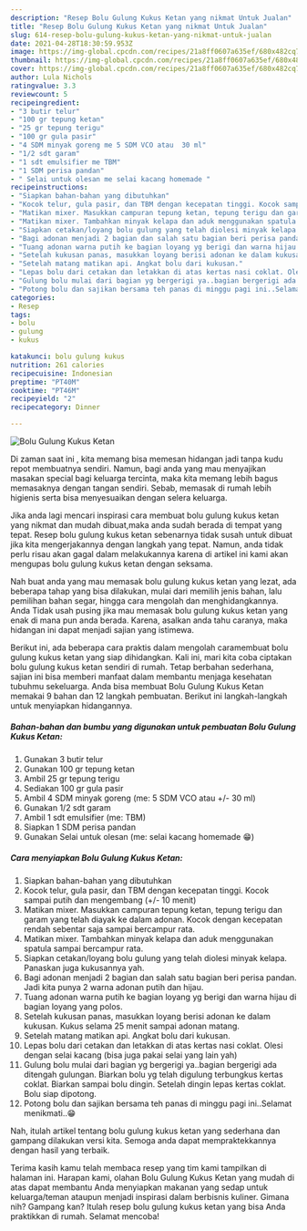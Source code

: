 ```yaml
---
description: "Resep Bolu Gulung Kukus Ketan yang nikmat Untuk Jualan"
title: "Resep Bolu Gulung Kukus Ketan yang nikmat Untuk Jualan"
slug: 614-resep-bolu-gulung-kukus-ketan-yang-nikmat-untuk-jualan
date: 2021-04-28T18:30:59.953Z
image: https://img-global.cpcdn.com/recipes/21a8ff0607a635ef/680x482cq70/bolu-gulung-kukus-ketan-foto-resep-utama.jpg
thumbnail: https://img-global.cpcdn.com/recipes/21a8ff0607a635ef/680x482cq70/bolu-gulung-kukus-ketan-foto-resep-utama.jpg
cover: https://img-global.cpcdn.com/recipes/21a8ff0607a635ef/680x482cq70/bolu-gulung-kukus-ketan-foto-resep-utama.jpg
author: Lula Nichols
ratingvalue: 3.3
reviewcount: 5
recipeingredient:
- "3 butir telur"
- "100 gr tepung ketan"
- "25 gr tepung terigu"
- "100 gr gula pasir"
- "4 SDM minyak goreng me 5 SDM VCO atau  30 ml"
- "1/2 sdt garam"
- "1 sdt emulsifier me TBM"
- "1 SDM perisa pandan"
- " Selai untuk olesan me selai kacang homemade "
recipeinstructions:
- "Siapkan bahan-bahan yang dibutuhkan"
- "Kocok telur, gula pasir, dan TBM dengan kecepatan tinggi. Kocok sampai putih dan mengembang (+/- 10 menit)"
- "Matikan mixer. Masukkan campuran tepung ketan, tepung terigu dan garam yang telah diayak ke dalam adonan. Kocok dengan kecepatan rendah sebentar saja sampai bercampur rata."
- "Matikan mixer. Tambahkan minyak kelapa dan aduk menggunakan spatula sampai bercampur rata."
- "Siapkan cetakan/loyang bolu gulung yang telah diolesi minyak kelapa. Panaskan juga kukusannya yah."
- "Bagi adonan menjadi 2 bagian dan salah satu bagian beri perisa pandan. Jadi kita punya 2 warna adonan putih dan hijau."
- "Tuang adonan warna putih ke bagian loyang yg berigi dan warna hijau di bagian loyang yang polos."
- "Setelah kukusan panas, masukkan loyang berisi adonan ke dalam kukusan. Kukus selama 25 menit sampai adonan matang."
- "Setelah matang matikan api. Angkat bolu dari kukusan."
- "Lepas bolu dari cetakan dan letakkan di atas kertas nasi coklat. Olesi dengan selai kacang (bisa juga pakai selai yang lain yah)"
- "Gulung bolu mulai dari bagian yg bergerigi ya..bagian bergerigi ada ditengah gulungan. Biarkan bolu yg telah digulung terbungkus kertas coklat. Biarkan sampai bolu dingin. Setelah dingin lepas kertas coklat. Bolu siap dipotong."
- "Potong bolu dan sajikan bersama teh panas di minggu pagi ini..Selamat menikmati..😁"
categories:
- Resep
tags:
- bolu
- gulung
- kukus

katakunci: bolu gulung kukus 
nutrition: 261 calories
recipecuisine: Indonesian
preptime: "PT40M"
cooktime: "PT46M"
recipeyield: "2"
recipecategory: Dinner

---
```



![Bolu Gulung Kukus Ketan](https://img-global.cpcdn.com/recipes/21a8ff0607a635ef/680x482cq70/bolu-gulung-kukus-ketan-foto-resep-utama.jpg)

Di zaman  saat ini , kita memang bisa memesan hidangan jadi tanpa kudu repot membuatnya sendiri. Namun, bagi anda yang mau menyajikan masakan special bagi keluarga tercinta, maka kita memang lebih bagus memasaknya dengan tangan sendiri. Sebab, memasak di rumah lebih higienis serta bisa menyesuaikan dengan selera keluarga.

Jika anda lagi mencari inspirasi cara membuat bolu gulung kukus ketan yang nikmat dan mudah dibuat,maka anda sudah berada di tempat yang tepat. Resep bolu gulung kukus ketan  sebenarnya tidak susah untuk dibuat jika kita mengerjakannya dengan langkah yang tepat. Namun, anda tidak perlu risau akan gagal dalam melakukannya 
karena di artikel ini kami akan mengupas bolu gulung kukus ketan dengan seksama.  



Nah buat anda yang mau memasak bolu gulung kukus ketan yang lezat, ada beberapa tahap yang bisa dilakukan, mulai dari memilih jenis bahan, lalu pemilihan bahan segar, hingga cara mengolah dan menghidangkannya. Anda Tidak usah pusing jika mau memasak bolu gulung kukus ketan yang enak di mana pun anda berada. Karena, asalkan anda  tahu caranya, maka hidangan ini dapat menjadi sajian yang istimewa.

Berikut ini, ada beberapa cara praktis  dalam mengolah caramembuat bolu gulung kukus ketan yang siap dihidangkan. Kali ini, mari kita coba ciptakan bolu gulung kukus ketan sendiri di rumah. Tetap berbahan sederhana, sajian ini bisa memberi manfaat dalam membantu menjaga kesehatan tubuhmu sekeluarga. Anda bisa membuat Bolu Gulung Kukus Ketan memakai 9 bahan dan 12 langkah pembuatan. Berikut ini langkah-langkah untuk menyiapkan hidangannya.

<!--inarticleads1-->

##### Bahan-bahan dan bumbu yang digunakan untuk pembuatan Bolu Gulung Kukus Ketan:

1. Gunakan 3 butir telur
1. Gunakan 100 gr tepung ketan
1. Ambil 25 gr tepung terigu
1. Sediakan 100 gr gula pasir
1. Ambil 4 SDM minyak goreng (me: 5 SDM VCO atau +/- 30 ml)
1. Gunakan 1/2 sdt garam
1. Ambil 1 sdt emulsifier (me: TBM)
1. Siapkan 1 SDM perisa pandan
1. Gunakan  Selai untuk olesan (me: selai kacang homemade 😁)




<!--inarticleads2-->

##### Cara menyiapkan Bolu Gulung Kukus Ketan:

1. Siapkan bahan-bahan yang dibutuhkan
1. Kocok telur, gula pasir, dan TBM dengan kecepatan tinggi. Kocok sampai putih dan mengembang (+/- 10 menit)
1. Matikan mixer. Masukkan campuran tepung ketan, tepung terigu dan garam yang telah diayak ke dalam adonan. Kocok dengan kecepatan rendah sebentar saja sampai bercampur rata.
1. Matikan mixer. Tambahkan minyak kelapa dan aduk menggunakan spatula sampai bercampur rata.
1. Siapkan cetakan/loyang bolu gulung yang telah diolesi minyak kelapa. Panaskan juga kukusannya yah.
1. Bagi adonan menjadi 2 bagian dan salah satu bagian beri perisa pandan. Jadi kita punya 2 warna adonan putih dan hijau.
1. Tuang adonan warna putih ke bagian loyang yg berigi dan warna hijau di bagian loyang yang polos.
1. Setelah kukusan panas, masukkan loyang berisi adonan ke dalam kukusan. Kukus selama 25 menit sampai adonan matang.
1. Setelah matang matikan api. Angkat bolu dari kukusan.
1. Lepas bolu dari cetakan dan letakkan di atas kertas nasi coklat. Olesi dengan selai kacang (bisa juga pakai selai yang lain yah)
1. Gulung bolu mulai dari bagian yg bergerigi ya..bagian bergerigi ada ditengah gulungan. Biarkan bolu yg telah digulung terbungkus kertas coklat. Biarkan sampai bolu dingin. Setelah dingin lepas kertas coklat. Bolu siap dipotong.
1. Potong bolu dan sajikan bersama teh panas di minggu pagi ini..Selamat menikmati..😁




Nah, itulah artikel tentang  bolu gulung kukus ketan  yang sederhana dan gampang dilakukan versi kita. Semoga anda dapat mempraktekkannya dengan hasil yang terbaik. 

Terima kasih kamu telah membaca resep yang tim kami tampilkan di halaman ini. Harapan kami, olahan  Bolu Gulung Kukus Ketan yang mudah di atas dapat membantu Anda menyiapkan makanan yang sedap untuk keluarga/teman ataupun menjadi inspirasi dalam berbisnis kuliner. Gimana nih? Gampang kan? Itulah resep bolu gulung kukus ketan yang bisa Anda praktikkan di rumah. Selamat mencoba!

